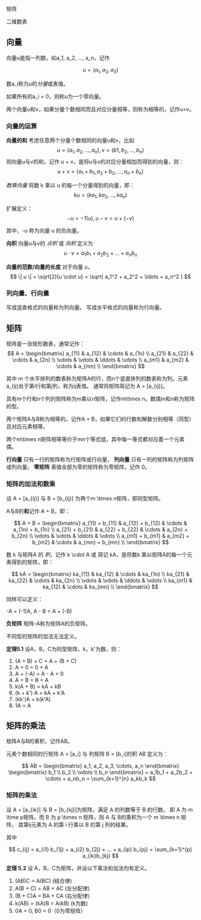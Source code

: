 
矩阵

二维数表

## 向量

向量u是指一列数，如a_1, a_2, ..., a_n，记作

$$
u = (a_1, a_2, a_3)
$$

数a_i称为u的*分量*或表值。

如果所有的a_i = 0，则称u为一个零向量。

两个向量u和v，如果分量个数相同而且对应分量相等，则称为相等的，记作u=v。

### 向量的运算

**向量的和** 考虑任意两个分量个数相同的向量u和v，比如
$$
u = (a_1, a_2, \ldots, a_n), v = (b1, b_2, \ldots, b_n)
$$
则向量u与v的和，记作 u + v，是将u与v的对应分量相加而得到的向量，则：
$$
u + v = (a_1 + b_1, a_2 + b_2, \ldots, a_n + b_n)
$$

*数乘向量* 将数 k 乘以 u 的每一个分量得到的向量，即：
$$
ku = (ka_1, ka_2, \ldots, ka_n)
$$

扩展定义：
$$
-u = -1(u), u - v = u + (-v)
$$

其中，-u 称为向量 u 的负向量。

**向积** 向量u与v的 *点积* 或 *向积* 定义为
$$
u \cdot v = a_1 b_1 + a_2 b_2 + \ldots + a_n b_n
$$

**向量的范数/向量的长度** 对于向量 u，
$$
\| u \| = \sqrt[2]{u \cdot u} = \sqrt{ a_1^2 + a_2^2 + \ldots + a_n^2 }
$$

### 列向量、行向量

写成竖直格式的向量称为列向量。
写成水平格式的向量称为行向量。

## 矩阵

矩阵是一张矩形数表，通常记作：
$$
A = \begin{bmatrix}
a_{11} & a_{12} & \cdots & a_{1n} \\
a_{21} & a_{22} & \cdots & a_{2n} \\
\vdots & \vdots & \ddots & \vdots \\
a_{m1} & a_{m2} & \cdots & a_{mn} \\
\end{bmatrix}
$$

其中 m 个水平排列的数表称为矩阵A的行，而n个竖直排列的数表称为列。元素a_{ij}处于第i行和第j列，称为ij表值。
通常将矩阵简记为 A = [a_{ij}]。

具有m个行和n个列的矩阵称为m乘以n矩阵，记作m\times n。数偶m和n称为矩阵的型。

两个矩阵A与B称为相等的，记作A = B，如果它们的行数和解数分别相等（同型）且对应元素相等。

两个m\times n矩阵相等等价于mn个等式组，其中每一等式都对应着一个元素偶。

**行向量** 只有一行的矩阵称为行矩阵或行向量，
**列向量** 只有一列的矩阵称为列矩阵或列向量。
**零矩阵** 表值全部为零的矩阵称为零矩阵，记作 0。

### 矩阵的加法和数乘

设 A = [a_{ij}] 与 B = [b_{ij}] 为两个m \times n矩阵，即同型矩阵。

A与B的**和**记作 A + B，即：

$$
A + B = \begin{bmatrix}
a_{11} + b_{11} & a_{12} + b_{12} & \cdots & a_{1n} + b_{1n} \\
a_{21} + b_{21} & a_{22} + b_{22} & \cdots & a_{2n} + b_{2n} \\
\vdots & \vdots & \ddots & \vdots \\
a_{m1} + b_{m1} & a_{m2} + b_{m2} & \cdots & a_{mn} + b_{mn} \\
\end{bmatrix}
$$

数 k 与矩阵A 的 *积*，记作 k \cdot A 或 简记 kA，是将数k 乘以矩阵A的每一个元素得到的矩阵，即：

$$
kA = \begin{bmatrix}
ka_{11} & ka_{12} & \cdots & ka_{1n} \\
ka_{21} & ka_{22} & \cdots & ka_{2n} \\
\vdots  & \vdots  & \ddots & \vdots \\
ka_{m1} & ka_{12} & \cdots & ka_{mn} \\
\end{bmatrix}
$$

同样可以定义：

-A = (-1)A, A - B = A + (-B)

**负矩阵** 矩阵-A称为矩阵A的负矩阵。

不同型的矩阵的加法无法定义。

**定理5.1** 设A，B，C为同型矩阵，k，k'为数，则：
  1. (A + B) + C = A + (B + C)
  2. A + 0 = 0 + A
  3. A + (-A) = A - A = 0
  4. A + B = B + A
  5. k(A + B) = kA + kB
  6. (k + k') A = kA + k'A
  7. (kk')A = k(k'A)
  8. 1A = A

## 矩阵的乘法

矩阵A与B的乘积，记作AB。

元素个数相同的行矩阵 A = [a_i] 与 列矩阵 B = [b_i]的积 AB 定义为：

$$
AB = \begin{bmatrix}
a_1, a_2, a_3, \cdots, a_n
\end{bmatrix}
\begin{bmatrix}
b_1 \\
b_2 \\
\vdots \\
b_n
\end{bmatrix}
= a_1b_1 + a_2b_2 + \cdots + a_nb_n
= \sum_{k=1}^{n} a_kb_k
$$

### 矩阵的乘法
设 A = [a_{ik}] 与 B = [b_{kj}]为矩阵，满足 A 的列数等于 B 的行数。
即 A 为 m \time p矩阵，而 B 为 p \times n 矩阵，则 A 与 B的乘积为一个 m \times n 矩阵，
其第ij元素为 A 的第 i 行乘以 B 的第 j 列的结果。

其中

$$
c_{ij}
= a_{i1} b_{1j} + a_{i2} b_{2j} + ... + a_{ip} b_{pj}
= \sum_{k=1}^{p} a_{ik}b_{kj}
$$

**定理 5.2** 设 A，B，C为矩阵，并设以下乘法和加法均有定义。

  1. (AB)C = A(BC) (结合律)
  2. A(B + C) = AB + AC (左分配律)
  3. (B + C)A = BA + CA (右分配律)
  4. k(AB) = (kA)B = A(kB) (k为数)
  5. 0A = 0, B0 = 0（0为零矩阵）
